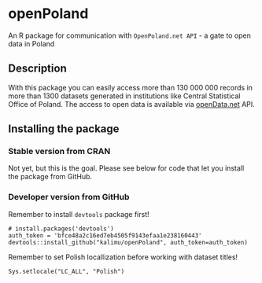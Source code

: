 openPoland
==========

An R package for communication with `OpenPoland.net API` - a gate to open data in Poland

## Description

With this package you can easily access more than 130 000 000 records in more than 1300 datasets generated in institutions like Central Statistical Office of Poland.
The access to open data is available via [openData.net](http://openData.net) API.

## Installing the package

### Stable version from CRAN

Not yet, but this is the goal. 
Please see below for code that let you install the package from GitHub.


### Developer version from GitHub

Remember to install `devtools` package first!

```
# install.packages('devtools')
auth_token = 'bfce48a2c16ed7eb4505f9143efaa1e238160443'
devtools::install_github("kalimu/openPoland", auth_token=auth_token)
```

Remember to set Polish locallization before working with dataset titles!

```
Sys.setlocale("LC_ALL", "Polish")

```
